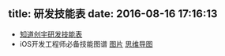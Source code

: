 title: 研发技能表
date: 2016-08-16 17:16:13
---
- [知道创宇研发技能表](http://blog.knownsec.com/Knownsec_RD_Checklist/)
- iOS开发工程师必备技能图谱 [图片](/images/iOS开发工程师必备技能图谱.png) [思维导图](/images/iOS开发工程师必备技能图谱.zip)